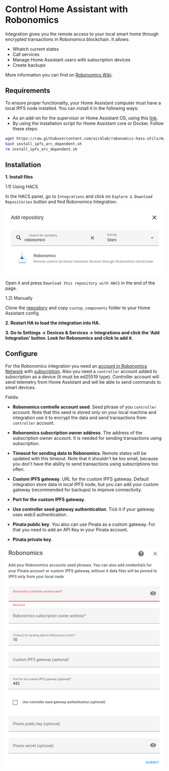 # Control Home Assistant with Robonomics

Integration gives you the remote access to your local smart home through encrypted transactions in Robonomics blockchain. It allows:

* Whatch current states
* Call services
* Manage Home Assistant users with subscription devices
* Create backups

More information you can find on [Robonomics Wiki](https://wiki.robonomics.network/docs/en/home-assistant-begin/).

## Requirements

To ensure proper functionality, your Home Assistant computer must have a local IPFS node installed. You can install it in the following ways:

* As an add-on for the supervisor or Home Assistant OS, using this [link](https://github.com/airalab/ipfs-addon).
* By using the installation script for Home Assistant core or Docker. Follow these steps:

```bash
wget https://raw.githubusercontent.com/airalab/robonomics-hass-utils/main/raspberry_pi/install_ipfs_arc_dependent.sh
bash install_ipfs_arc_dependent.sh
rm install_ipfs_arc_dependent.sh
```

## Installation

**1. Install files**

1.1) Using HACS

In the HACS panel, go to `Integrations` and click on `Explore & Download Repositories` button and find Robonomics Integration:

![robonomics-users](images/inst.png)

Open it and press `Download this repository with HACS` in the end of the page.

1.2) Manually

Clone the [repository](https://github.com/airalab/homeassistant-robonomics-integration) and copy `custop_components` folder to your Home Assistant config

**2. Restart HA to load the integration into HA.**

**3. Go to Settings -> Devices & Services -> Integrations and click the 'Add Integration' button. Look for Robonomics and click to add it.**

## Configure

For the Robonomics integration you need an [account in Robonomics Network](https://wiki.robonomics.network/docs/en/create-account-in-dapp/) with [subscription](https://wiki.robonomics.network/docs/en/get-subscription/). Also you need a `controller` account added to subscription as a device (it must be ed25519 type). Controller account will send telemetry from Home Assistant and will be able to send commands to smart devices. 

Fields:

* **Robonomics controlle account seed**. 
Seed phrase of you `controller` account. Note that this seed is stored only on your local machine and integration use it to encrypt the data and send transactions from `controller` account.

* **Robonomics subscription owner address**. 
The address of the subscription owner account. It is needed for sending transactions using subscription.

* **Timeout for sending data to Robonomics**. 
Remote states will be updated with this timeout. Note that it shouldn't be too small, because you don't have the ability to send transactions using subscriptions too often.

* **Custom IPFS gateway**.
URL for the custom IPFS gateway. Default integration store data in local IPFS node, but you can add your custom gateway (recommended for backups) to improve connectivity.

* **Port for the custom IPFS gateway**.

* **Use controller seed gateway authentication**.
Tick it if your gateway uses web3 authentication.

* **Pinata public key**.
You also can use Pinata as a custom gateway. For that you need to add an API Key in your Pinata account.

* **Pinata private key**.

![robonomics-users](images/integration-readme.png)
